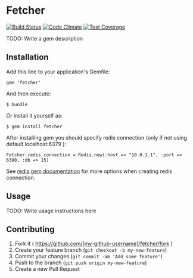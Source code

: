# Fetcher
[![Build Status](https://travis-ci.org/brain-geek/fetcher.svg?branch=master)](https://travis-ci.org/brain-geek/fetcher)
[![Code Climate](https://codeclimate.com/github/brain-geek/fetcher/badges/gpa.svg)](https://codeclimate.com/github/brain-geek/fetcher)
[![Test Coverage](https://codeclimate.com/github/brain-geek/fetcher/badges/coverage.svg)](https://codeclimate.com/github/brain-geek/fetcher)

TODO: Write a gem description

## Installation

Add this line to your application's Gemfile:

    gem 'fetcher'

And then execute:

    $ bundle

Or install it yourself as:

    $ gem install fetcher

After installing gem you should specify redis connection (only if not using default localhost:6379 ):
	
	Fetcher.redis_connection = Redis.new(:host => "10.0.1.1", :port => 6380, :db => 15)

See [redis gem documentation](https://github.com/redis/redis-rb#getting-started) for more options when creating redis connection.
	
## Usage

TODO: Write usage instructions here

## Contributing

1. Fork it ( https://github.com/[my-github-username]/fetcher/fork )
2. Create your feature branch (`git checkout -b my-new-feature`)
3. Commit your changes (`git commit -am 'Add some feature'`)
4. Push to the branch (`git push origin my-new-feature`)
5. Create a new Pull Request
